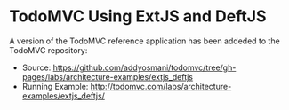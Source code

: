 # TodoMVC Using ExtJS and DeftJS

A version of the TodoMVC reference application has been addeded to the TodoMVC repository:

* Source: https://github.com/addyosmani/todomvc/tree/gh-pages/labs/architecture-examples/extjs_deftjs
* Running Example: http://todomvc.com/labs/architecture-examples/extjs_deftjs/
